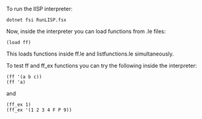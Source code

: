 To run the lISP interpreter:

    dotnet fsi RunLISP.fsx

Now, inside the interpreter you can load functions from .le files:

    (load ff)

This loads functions inside ff.le and listfunctions.le simultaneously.

To test ff and ff_ex functions you can try the following inside the interpreter:

    (ff '(a b c))
    (ff 'a)

and

    (ff_ex 1)
    (ff_ex '(1 2 3 4 F P 9))
